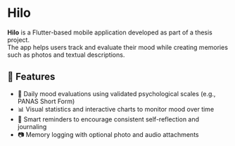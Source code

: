 # Hilo

**Hilo** is a Flutter-based mobile application developed as part of a thesis project.  
The app helps users track and evaluate their mood while creating memories such as photos and textual descriptions.

## 📱 Features

- 📝 Daily mood evaluations using validated psychological scales (e.g., PANAS Short Form)
- 📊 Visual statistics and interactive charts to monitor mood over time
- 🔔 Smart reminders to encourage consistent self-reflection and journaling
- 📷 Memory logging with optional photo and audio attachments
